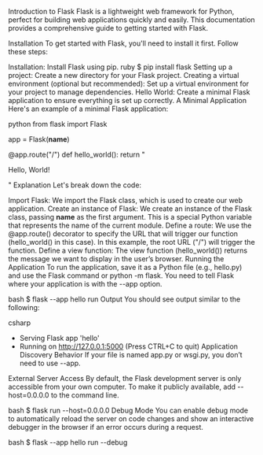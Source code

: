 Introduction to Flask
Flask is a lightweight web framework for Python, perfect for building web applications quickly and easily. This documentation provides a comprehensive guide to getting started with Flask.

Installation
To get started with Flask, you'll need to install it first. Follow these steps:

Installation: Install Flask using pip.
ruby
$ pip install flask
Setting up a project: Create a new directory for your Flask project.
Creating a virtual environment (optional but recommended): Set up a virtual environment for your project to manage dependencies.
Hello World: Create a minimal Flask application to ensure everything is set up correctly.
A Minimal Application
Here's an example of a minimal Flask application:

python
from flask import Flask

app = Flask(**name**)

@app.route("/")
def hello_world():
return "<p>Hello, World!</p>"
Explanation
Let's break down the code:

Import Flask: We import the Flask class, which is used to create our web application.
Create an instance of Flask: We create an instance of the Flask class, passing **name** as the first argument. This is a special Python variable that represents the name of the current module.
Define a route: We use the @app.route() decorator to specify the URL that will trigger our function (hello_world() in this case). In this example, the root URL ("/") will trigger the function.
Define a view function: The view function (hello_world()) returns the message we want to display in the user’s browser.
Running the Application
To run the application, save it as a Python file (e.g., hello.py) and use the Flask command or python -m flask. You need to tell Flask where your application is with the --app option.

bash
$ flask --app hello run
Output
You should see output similar to the following:

csharp

- Serving Flask app 'hello'
- Running on http://127.0.0.1:5000 (Press CTRL+C to quit)
  Application Discovery Behavior
  If your file is named app.py or wsgi.py, you don’t need to use --app.

External Server Access
By default, the Flask development server is only accessible from your own computer. To make it publicly available, add --host=0.0.0.0 to the command line.

bash
$ flask run --host=0.0.0.0
Debug Mode
You can enable debug mode to automatically reload the server on code changes and show an interactive debugger in the browser if an error occurs during a request.

bash
$ flask --app hello run --debug
